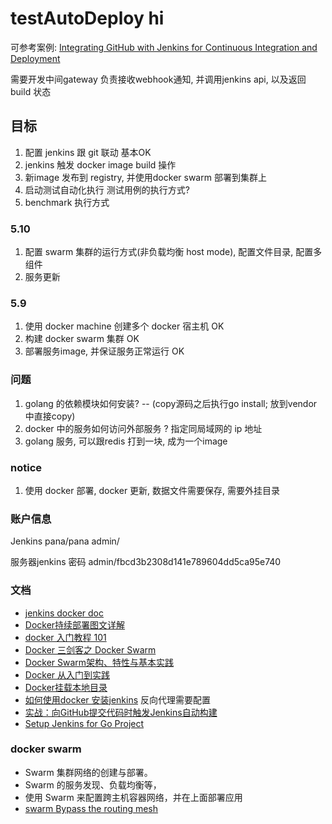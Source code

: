 # testAutoDeploy    hi

可参考案例: [Integrating GitHub with Jenkins for Continuous Integration and Deployment](https://blog.doordash.com/integrating-github-with-jenkins-for-continuous-integration-and-deployment-7cae2c2161cb)

需要开发中间gateway 负责接收webhook通知, 并调用jenkins api, 以及返回build 状态

## 目标

1. 配置 jenkins 跟 git 联动  基本OK 
2. jenkins 触发 docker image build 操作
3. 新image 发布到 registry, 并使用docker swarm 部署到集群上
4. 启动测试自动化执行  测试用例的执行方式?
5. benchmark 执行方式

### 5.10
1. 配置 swarm 集群的运行方式(非负载均衡 host mode), 配置文件目录, 配置多组件
2. 服务更新 


### 5.9

1. 使用 docker machine 创建多个 docker 宿主机  OK
2. 构建 docker swarm 集群  OK
3. 部署服务image, 并保证服务正常运行  OK


### 问题
1. golang 的依赖模块如何安装? -- (copy源码之后执行go install; 放到vendor中直接copy)
2. docker 中的服务如何访问外部服务 ? 指定同局域网的 ip 地址
3. golang 服务, 可以跟redis 打到一块, 成为一个image



### notice

1. 使用 docker 部署, docker 更新, 数据文件需要保存, 需要外挂目录

### 账户信息
Jenkins
pana/pana
admin/

服务器jenkins 密码
admin/fbcd3b2308d141e789604dd5ca95e740



### 文档

* [jenkins docker doc](https://github.com/jenkinsci/docker/blob/master/README.md)
* [Docker持续部署图文详解](http://www.infoq.com/cn/articles/effective-ops-part-06)
* [docker 入门教程 101](http://dockone.io/article/101)
* [Docker 三剑客之 Docker Swarm](https://www.cnblogs.com/xishuai/p/docker-swarm.html)
* [Docker Swarm架构、特性与基本实践](https://blog.csdn.net/kenkao/article/details/78809330)
* [Docker 从入门到实践](https://yeasy.gitbooks.io/docker_practice/content/)
* [Docker挂载本地目录](https://blog.csdn.net/magerguo/article/details/72514813)
* [如何使用docker 安装jenkins](https://blog.csdn.net/boling_cavalry/article/details/78942408) 反向代理需要配置
* [实战：向GitHub提交代码时触发Jenkins自动构建](https://blog.csdn.net/boling_cavalry/article/details/78943061)
* [Setup Jenkins for Go Project](https://zpjiang.me/2017/08/09/Setup-Jenkins-for-Go-Projects/)



### docker swarm

* Swarm 集群网络的创建与部署。
* Swarm 的服务发现、负载均衡等，
* 使用 Swarm 来配置跨主机容器网络，并在上面部署应用
* [swarm Bypass the routing mesh](https://docs.docker.com/engine/swarm/ingress/#bypass-the-routing-mesh)
